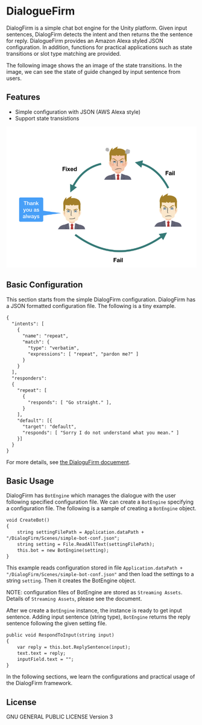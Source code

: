 # DialogueFirm

DialogFirm is a simple chat bot engine for the Unity platform. Given input sentences, DialogFirm detects
the intent and then returns the the sentence for reply. DialogueFirm provides an Amazon Alexa styled JSON configuration.
In addition, functions for practical applications such as state transitions or slot type matching are provided.

The following image shows the an image of the state transitions. In the image, we can see the state of guide changed
by input sentence from users.


## Features

* Simple configuration with JSON (AWS Alexa style)
* Support state transistions

![state transition](Assets/DialogFirm/Doc/res/manager-transitions.jpeg)

## Basic Configuration

This section starts from the simple DialogFirm configuration. DialogFirm has a JSON
formatted configuration file. The following is a tiny example.

```
{
  "intents": [
    {
      "name": "repeat",
      "match": {
        "type": "verbatim",
        "expressions": [ "repeat", "pardon me?" ]
      }
    }
  ],
  "responders":
  {
    "repeat": [
      {
        "responds": [ "Go straight." ],
      }
    ],
    "default": [{
      "target": "default",
      "responds": [ "Sorry I do not understand what you mean." ]
    }]
  }
}
```

For more details, see [the DialoguFirm docuement](https://github.com/takahi-i/DialogueFirm/blob/master/Assets/DialogFirm/Doc/main.adoc).


## Basic Usage

DialogFirm has `BotEngine` which manages the dialogue with the user following
specified configuration file. We can create a `BotEngine` specifying a configuration file.
The following is a sample of creating a `BotEngine` object.

```
void CreateBot()
{
    string settingFilePath = Application.dataPath + "/DialogFirm/Scenes/simple-bot-conf.json";
    string setting = File.ReadAllText(settingFilePath);
    this.bot = new BotEngine(setting);
}
```

This example reads configuration stored in file `Application.dataPath + "/DialogFirm/Scenes/simple-bot-conf.json"` and then load the settings to a string `setting`.
Then it creates the BotEngine object.

NOTE: configuration files of BotEngine are stored as `Streaming Assets`. Details of `Streaming Assets`, please see the document.


After we create a `BotEngine` instance, the instance is ready to get input sentence.
Adding input sentence (string type),  `BotEngine` returns the reply sentence following the given setting file.

```
public void RespondToInput(string input)
{
    var reply = this.bot.ReplySentence(input);
    text.text = reply;
    inputField.text = "";
}
```

In the following sections, we learn the configurations and practical usage of the DialogFirm framework.

## License 

GNU GENERAL PUBLIC LICENSE Version 3

